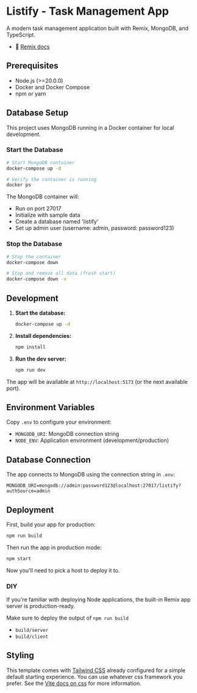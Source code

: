 # Listify - Task Management App

A modern task management application built with Remix, MongoDB, and TypeScript.

- 📖 [Remix docs](https://remix.run/docs)

## Prerequisites

- Node.js (>=20.0.0)
- Docker and Docker Compose
- npm or yarn

## Database Setup

This project uses MongoDB running in a Docker container for local development.

### Start the Database

```sh
# Start MongoDB container
docker-compose up -d

# Verify the container is running
docker ps
```

The MongoDB container will:
- Run on port 27017
- Initialize with sample data
- Create a database named 'listify'
- Set up admin user (username: admin, password: password123)

### Stop the Database

```sh
# Stop the container
docker-compose down

# Stop and remove all data (fresh start)
docker-compose down -v
```

## Development

1. **Start the database:**
   ```sh
   docker-compose up -d
   ```

2. **Install dependencies:**
   ```sh
   npm install
   ```

3. **Run the dev server:**
   ```sh
   npm run dev
   ```

The app will be available at `http://localhost:5173` (or the next available port).

## Environment Variables

Copy `.env` to configure your environment:

- `MONGODB_URI`: MongoDB connection string
- `NODE_ENV`: Application environment (development/production)

## Database Connection

The app connects to MongoDB using the connection string in `.env`:
```
MONGODB_URI=mongodb://admin:password123@localhost:27017/listify?authSource=admin
```

## Deployment

First, build your app for production:

```sh
npm run build
```

Then run the app in production mode:

```sh
npm start
```

Now you'll need to pick a host to deploy it to.

### DIY

If you're familiar with deploying Node applications, the built-in Remix app server is production-ready.

Make sure to deploy the output of `npm run build`

- `build/server`
- `build/client`

## Styling

This template comes with [Tailwind CSS](https://tailwindcss.com/) already configured for a simple default starting experience. You can use whatever css framework you prefer. See the [Vite docs on css](https://vitejs.dev/guide/features.html#css) for more information.
